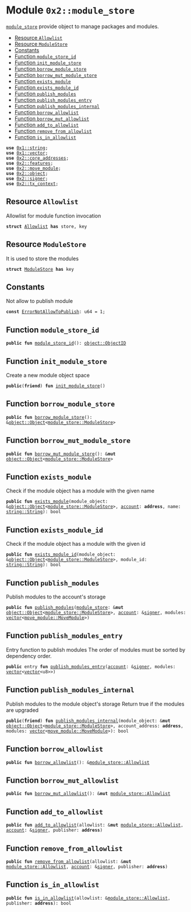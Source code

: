 
<a name="0x2_module_store"></a>

# Module `0x2::module_store`

<code><a href="module_store.md#0x2_module_store">module_store</a></code> provide object to manage packages and modules.


-  [Resource `Allowlist`](#0x2_module_store_Allowlist)
-  [Resource `ModuleStore`](#0x2_module_store_ModuleStore)
-  [Constants](#@Constants_0)
-  [Function `module_store_id`](#0x2_module_store_module_store_id)
-  [Function `init_module_store`](#0x2_module_store_init_module_store)
-  [Function `borrow_module_store`](#0x2_module_store_borrow_module_store)
-  [Function `borrow_mut_module_store`](#0x2_module_store_borrow_mut_module_store)
-  [Function `exists_module`](#0x2_module_store_exists_module)
-  [Function `exists_module_id`](#0x2_module_store_exists_module_id)
-  [Function `publish_modules`](#0x2_module_store_publish_modules)
-  [Function `publish_modules_entry`](#0x2_module_store_publish_modules_entry)
-  [Function `publish_modules_internal`](#0x2_module_store_publish_modules_internal)
-  [Function `borrow_allowlist`](#0x2_module_store_borrow_allowlist)
-  [Function `borrow_mut_allowlist`](#0x2_module_store_borrow_mut_allowlist)
-  [Function `add_to_allowlist`](#0x2_module_store_add_to_allowlist)
-  [Function `remove_from_allowlist`](#0x2_module_store_remove_from_allowlist)
-  [Function `is_in_allowlist`](#0x2_module_store_is_in_allowlist)


<pre><code><b>use</b> <a href="">0x1::string</a>;
<b>use</b> <a href="">0x1::vector</a>;
<b>use</b> <a href="core_addresses.md#0x2_core_addresses">0x2::core_addresses</a>;
<b>use</b> <a href="features.md#0x2_features">0x2::features</a>;
<b>use</b> <a href="move_module.md#0x2_move_module">0x2::move_module</a>;
<b>use</b> <a href="object.md#0x2_object">0x2::object</a>;
<b>use</b> <a href="signer.md#0x2_signer">0x2::signer</a>;
<b>use</b> <a href="tx_context.md#0x2_tx_context">0x2::tx_context</a>;
</code></pre>



<a name="0x2_module_store_Allowlist"></a>

## Resource `Allowlist`

Allowlist for module function invocation


<pre><code><b>struct</b> <a href="module_store.md#0x2_module_store_Allowlist">Allowlist</a> <b>has</b> store, key
</code></pre>



<a name="0x2_module_store_ModuleStore"></a>

## Resource `ModuleStore`

It is used to store the modules


<pre><code><b>struct</b> <a href="module_store.md#0x2_module_store_ModuleStore">ModuleStore</a> <b>has</b> key
</code></pre>



<a name="@Constants_0"></a>

## Constants


<a name="0x2_module_store_ErrorNotAllowToPublish"></a>

Not allow to publish module


<pre><code><b>const</b> <a href="module_store.md#0x2_module_store_ErrorNotAllowToPublish">ErrorNotAllowToPublish</a>: u64 = 1;
</code></pre>



<a name="0x2_module_store_module_store_id"></a>

## Function `module_store_id`



<pre><code><b>public</b> <b>fun</b> <a href="module_store.md#0x2_module_store_module_store_id">module_store_id</a>(): <a href="object.md#0x2_object_ObjectID">object::ObjectID</a>
</code></pre>



<a name="0x2_module_store_init_module_store"></a>

## Function `init_module_store`

Create a new module object space


<pre><code><b>public</b>(<b>friend</b>) <b>fun</b> <a href="module_store.md#0x2_module_store_init_module_store">init_module_store</a>()
</code></pre>



<a name="0x2_module_store_borrow_module_store"></a>

## Function `borrow_module_store`



<pre><code><b>public</b> <b>fun</b> <a href="module_store.md#0x2_module_store_borrow_module_store">borrow_module_store</a>(): &<a href="object.md#0x2_object_Object">object::Object</a>&lt;<a href="module_store.md#0x2_module_store_ModuleStore">module_store::ModuleStore</a>&gt;
</code></pre>



<a name="0x2_module_store_borrow_mut_module_store"></a>

## Function `borrow_mut_module_store`



<pre><code><b>public</b> <b>fun</b> <a href="module_store.md#0x2_module_store_borrow_mut_module_store">borrow_mut_module_store</a>(): &<b>mut</b> <a href="object.md#0x2_object_Object">object::Object</a>&lt;<a href="module_store.md#0x2_module_store_ModuleStore">module_store::ModuleStore</a>&gt;
</code></pre>



<a name="0x2_module_store_exists_module"></a>

## Function `exists_module`

Check if the module object has a module with the given name


<pre><code><b>public</b> <b>fun</b> <a href="module_store.md#0x2_module_store_exists_module">exists_module</a>(module_object: &<a href="object.md#0x2_object_Object">object::Object</a>&lt;<a href="module_store.md#0x2_module_store_ModuleStore">module_store::ModuleStore</a>&gt;, <a href="account.md#0x2_account">account</a>: <b>address</b>, name: <a href="_String">string::String</a>): bool
</code></pre>



<a name="0x2_module_store_exists_module_id"></a>

## Function `exists_module_id`

Check if the module object has a module with the given id


<pre><code><b>public</b> <b>fun</b> <a href="module_store.md#0x2_module_store_exists_module_id">exists_module_id</a>(module_object: &<a href="object.md#0x2_object_Object">object::Object</a>&lt;<a href="module_store.md#0x2_module_store_ModuleStore">module_store::ModuleStore</a>&gt;, module_id: <a href="_String">string::String</a>): bool
</code></pre>



<a name="0x2_module_store_publish_modules"></a>

## Function `publish_modules`

Publish modules to the account's storage


<pre><code><b>public</b> <b>fun</b> <a href="module_store.md#0x2_module_store_publish_modules">publish_modules</a>(<a href="module_store.md#0x2_module_store">module_store</a>: &<b>mut</b> <a href="object.md#0x2_object_Object">object::Object</a>&lt;<a href="module_store.md#0x2_module_store_ModuleStore">module_store::ModuleStore</a>&gt;, <a href="account.md#0x2_account">account</a>: &<a href="">signer</a>, modules: <a href="">vector</a>&lt;<a href="move_module.md#0x2_move_module_MoveModule">move_module::MoveModule</a>&gt;)
</code></pre>



<a name="0x2_module_store_publish_modules_entry"></a>

## Function `publish_modules_entry`

Entry function to publish modules
The order of modules must be sorted by dependency order.


<pre><code><b>public</b> entry <b>fun</b> <a href="module_store.md#0x2_module_store_publish_modules_entry">publish_modules_entry</a>(<a href="account.md#0x2_account">account</a>: &<a href="">signer</a>, modules: <a href="">vector</a>&lt;<a href="">vector</a>&lt;u8&gt;&gt;)
</code></pre>



<a name="0x2_module_store_publish_modules_internal"></a>

## Function `publish_modules_internal`

Publish modules to the module object's storage
Return true if the modules are upgraded


<pre><code><b>public</b>(<b>friend</b>) <b>fun</b> <a href="module_store.md#0x2_module_store_publish_modules_internal">publish_modules_internal</a>(module_object: &<b>mut</b> <a href="object.md#0x2_object_Object">object::Object</a>&lt;<a href="module_store.md#0x2_module_store_ModuleStore">module_store::ModuleStore</a>&gt;, account_address: <b>address</b>, modules: <a href="">vector</a>&lt;<a href="move_module.md#0x2_move_module_MoveModule">move_module::MoveModule</a>&gt;): bool
</code></pre>



<a name="0x2_module_store_borrow_allowlist"></a>

## Function `borrow_allowlist`



<pre><code><b>public</b> <b>fun</b> <a href="module_store.md#0x2_module_store_borrow_allowlist">borrow_allowlist</a>(): &<a href="module_store.md#0x2_module_store_Allowlist">module_store::Allowlist</a>
</code></pre>



<a name="0x2_module_store_borrow_mut_allowlist"></a>

## Function `borrow_mut_allowlist`



<pre><code><b>public</b> <b>fun</b> <a href="module_store.md#0x2_module_store_borrow_mut_allowlist">borrow_mut_allowlist</a>(): &<b>mut</b> <a href="module_store.md#0x2_module_store_Allowlist">module_store::Allowlist</a>
</code></pre>



<a name="0x2_module_store_add_to_allowlist"></a>

## Function `add_to_allowlist`



<pre><code><b>public</b> <b>fun</b> <a href="module_store.md#0x2_module_store_add_to_allowlist">add_to_allowlist</a>(allowlist: &<b>mut</b> <a href="module_store.md#0x2_module_store_Allowlist">module_store::Allowlist</a>, <a href="account.md#0x2_account">account</a>: &<a href="">signer</a>, publisher: <b>address</b>)
</code></pre>



<a name="0x2_module_store_remove_from_allowlist"></a>

## Function `remove_from_allowlist`



<pre><code><b>public</b> <b>fun</b> <a href="module_store.md#0x2_module_store_remove_from_allowlist">remove_from_allowlist</a>(allowlist: &<b>mut</b> <a href="module_store.md#0x2_module_store_Allowlist">module_store::Allowlist</a>, <a href="account.md#0x2_account">account</a>: &<a href="">signer</a>, publisher: <b>address</b>)
</code></pre>



<a name="0x2_module_store_is_in_allowlist"></a>

## Function `is_in_allowlist`



<pre><code><b>public</b> <b>fun</b> <a href="module_store.md#0x2_module_store_is_in_allowlist">is_in_allowlist</a>(allowlist: &<a href="module_store.md#0x2_module_store_Allowlist">module_store::Allowlist</a>, publisher: <b>address</b>): bool
</code></pre>
